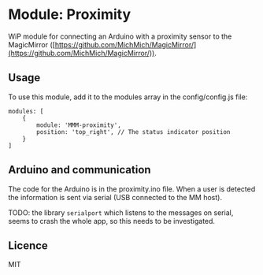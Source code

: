 # Module: Proximity
WiP module for connecting an Arduino with a proximity sensor to the MagicMirror ([https://github.com/MichMich/MagicMirror/](https://github.com/MichMich/MagicMirror/)).

## Usage
To use this module, add it to the modules array in the config/config.js file:

```
modules: [
	{
		module: 'MMM-proximity',
		position: 'top_right', // The status indicator position
	}
]
```

## Arduino and communication

The code for the Arduino is in the proximity.ino file. When a user is detected the information is sent via serial (USB connected to the MM host).

TODO: the library `serialport` which listens to the messages on serial, seems to crash the whole app, so this needs to be investigated.



## Licence

MIT
